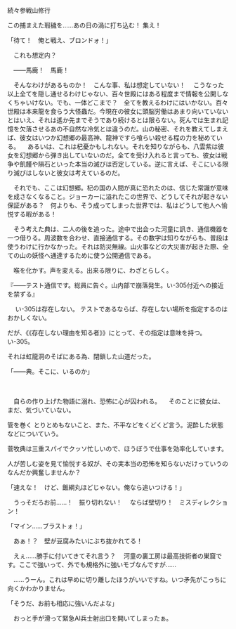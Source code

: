 続々参戦山修行

この捕まえた瑕穢を……あの日の渦に打ち込む！
集え！



「待て！　俺と戦え、ブロンドォ！」


　これも想定内？

　――馬鹿！　馬鹿！

　そんなわけがあるものか！　こんな事、私は想定していない！
　こうなった以上全てを隠し通せるわけじゃない、百々世殿にはある程度まで情報を公開しなくちゃいけない。でも、一体どこまで？　全てを教えるわけにはいかない。百々世殿は本来龍を食らう大怪蟲だ。今現在の彼女に頭脳労働はあまり向いていないとはいえ、それは遙か先までそうであり続けるとは限らない。死んでは生まれ記憶を欠落させるあの不自然な冷気とは違うのだ。山の秘密、それを教えてしまえば、彼女はいつか幻想郷の最高神、龍神ですら喰らい殺せる程の力を秘めている。
　あるいは、これは杞憂かもしれない。それを知りながらも、八雲紫は彼女を幻想郷から弾き出していないのだ。全てを受け入れると言っても、彼女は戦争や飢饉や隕石といった本当の滅びは否定している。逆に言えば、そこにいる限り滅びはしないと彼女は考えているのだ。

　それでも、ここは幻想郷。杞の国の人間が真に恐れたのは、信じた常識が意味を成さなくなること。ジョーカーに溢れたこの世界で、どうしてそれが起きない保証がある？　何よりも、そう成ってしまった世界では、私はどうして他人へ愉悦する暇がある！

　そう考えた典は、二人の後を追った。途中で出会った河童に訊き、通信機器を一つ借りる。周波数を合わせ、直接通信する。その数字は知りながらも、普段は使うわけに行かなかった。それは防災無線。山火事などの大災害が起きた際、全ての山の妖怪へ通達するために使う公開通信である。

　喉を化かす。声を変える。出来る限りに、わざとらしく。

『――テスト通信です。総員に告ぐ。山内部で崩落発生。い-305付近への接近を禁ずる』


　
い-305は存在しない。
テストであるならば、存在しない場所を指定するのはおかしくない。

だが、《《存在しない理由を知る者》》にとって、その指定は意味を持つ。
い-305。

それは虹龍洞のそばにある為、閉鎖した山道だった。


「――典。そこに、いるのか」

　

　自らの作り上げた物語に溺れ、恐怖に心が囚われる。
　そのことに彼女は、まだ、気づいていない。


管を巻く
とりとめもないこと、また、不平などをくどくど言う。泥酔した状態などについていう。

菅牧典は三重スパイでクッソ忙しいので、ほうぼうで仕事を効率化しています。

人が苦しむ姿を見て愉悦する奴が、その実本当の恐怖を知らないだけっていうのなんだか興奮しませんか？






「速えな！　けど、飯綱丸ほどじゃない。俺なら追いつける！」

　うっそだろお前……！　振り切れない！
　ならば壁切り！　ミスディレクション！

「マイン……ブラストォ！」

　あぁ！？　壁が豆腐みたいにぶち抜かれてる！
　
　





　えぇ……勝手に付いてきてそれ言う？
　河童の裏工房は最高技術者の巣窟です。ここで強いって、外でも規格外に強いモブなんですが……

　……うーん。これは早めに切り離したほうがいいですね。いつ矛先がこっちに向くかわかりません。

「そうだ、お前も相応に強いんだよな」

　おっと手が滑って緊急AI兵士射出口を開いてしまったぁ。

